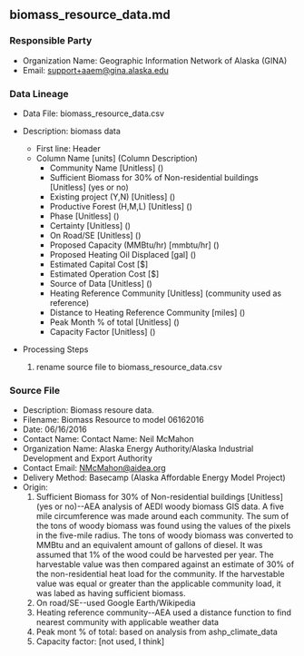 ## biomass_resource_data.md

### Responsible Party
  * Organization Name: Geographic Information Network of Alaska (GINA)
  * Email: support+aaem@gina.alaska.edu

### Data Lineage
  * Data File: biomass_resource_data.csv
  * Description: biomass data
    * First line: Header
    * Column Name [units] (Column Description)
      * Community Name [Unitless] ()
      * Sufficient Biomass for 30% of Non-residential buildings [Unitless] (yes or no)
      * Existing project (Y,N) [Unitless] ()
      * Productive Forest (H,M,L) [Unitless] ()
      * Phase [Unitless] ()
      * Certainty [Unitless] ()
      * On Road/SE [Unitless] ()
      * Proposed Capacity (MMBtu/hr) [mmbtu/hr] ()
      * Proposed Heating Oil Displaced [gal] ()
      * Estimated Capital Cost [$]
      * Estimated Operation Cost [$]
      * Source of Data [Unitless] ()
      * Heating Reference Community [Unitless] (community used as reference)
      * Distance to Heating Reference Community [miles] ()
      * Peak Month % of total [Unitless] ()
      * Capacity Factor [Unitless] ()

  * Processing Steps
    1. rename source file to biomass_resource_data.csv

### Source File
  * Description:  Biomass resoure data.
  * Filename: Biomass Resource to model 06162016
  * Date: 06/16/2016
  * Contact Name: Contact Name: Neil McMahon
  * Organization Name: Alaska Energy Authority/Alaska Industrial Development and Export Authority
  * Contact Email: NMcMahon@aidea.org
  * Delivery Method: Basecamp (Alaska Affordable Energy Model Project)
  * Origin: 
    1. Sufficient Biomass for 30% of Non-residential buildings [Unitless] (yes or no)--AEA analysis of AEDI woody biomass GIS data.  A five mile circumference was made around each community.  The sum of the tons of woody biomass was found using the values of the pixels in the five-mile radius.  The tons of woody biomass was converted to MMBtu and an equivalent amount of gallons of diesel.  It was assumed that 1% of the wood could be harvested per year.  The harvestable value was then compared against an estimate of 30% of the non-residential heat load for the community.  If the harvestable value was equal or greater than the applicable community load, it was labed as having sufficient biomass.  
    2. On road/SE--used Google Earth/Wikipedia
    3. Heating reference community--AEA used a distance function to find nearest community with applicable weather data
    4. Peak mont % of total: based on analysis from ashp_climate_data
    5. Capacity factor: [not used, I think]
